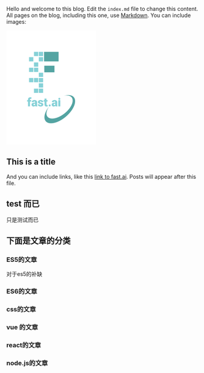 Hello and welcome to this blog. Edit the `index.md` file to change this content. All pages on the blog, including this one, use [Markdown](https://guides.github.com/features/mastering-markdown/). You can include images:

![Image of fast.ai logo](images/logo.png)

## This is a title

And you can include links, like this [link to fast.ai](https://www.fast.ai). Posts will appear after this file. 

## test 而已

只是测试而已

## 下面是文章的分类


### ES5的文章
  对于es5的补缺
### ES6的文章
### css的文章
### vue 的文章
### react的文章
### node.js的文章
